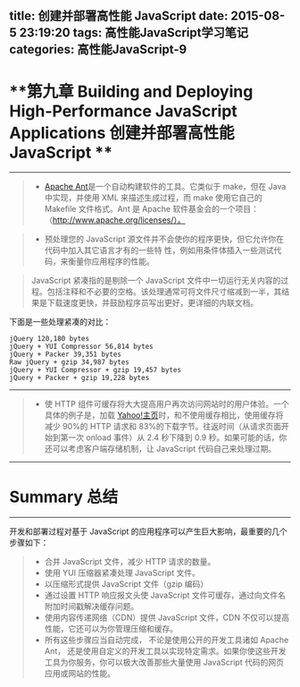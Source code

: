 title: 创建并部署高性能 JavaScript
date: 2015-08-5 23:19:20
tags: 高性能JavaScript学习笔记
categories: 高性能JavaScript-9
---
**第九章 Building and Deploying High-Performance JavaScript Applications 创建并部署高性能 JavaScript **
===
<!--more-->
---

> - [Apache Ant](http://ant.apache.org/)是一个自动构建软件的工具。它类似于 make，但在 Java 中实现，并使用 XML 来描述生成过程，而 make 使用它自己的 Makefile 文件格式。Ant 是 Apache 软件基金会的一个项目：（http://www.apache.org/licenses/）。

> - 预处理您的 JavaScript 源文件并不会使你的程序更快，但它允许你在代码中加入其它语言才有的一些特
性，例如用条件体插入一些测试代码，来衡量你应用程序的性能。

> JavaScript 紧凑指的是剔除一个 JavaScript 文件中一切运行无关内容的过程。包括注释和不必要的空格。该处理通常可将文件尺寸缩减到一半，其结果是下载速度更快，并鼓励程序员写出更好，更详细的内联文档。

下面是一些处理紧凑的对比：

	jQuery 120,180 bytes
	jQuery + YUI Compressor 56,814 bytes
	jQuery + Packer 39,351 bytes
	Raw jQuery + gzip 34,987 bytes
	jQuery + YUI Compressor + gzip 19,457 bytes
	jQuery + Packer + gzip 19,228 bytes

---
> - 使 HTTP 组件可缓存将大大提高用户再次访问网站时的用户体验。一个具体的例子是，加载 [Yahoo!主页](http://www.yahoo.com/)时，和不使用缓存相比，使用缓存将减少 90%的 HTTP 请求和 83%的下载字节。往返时间（从请求页面开始到第一次 onload 事件）从 2.4 秒下降到 0.9 秒。如果可能的话，你还可以考虑客户端存储机制，让 JavaScript 代码自己来处理过期。

---
Summary 总结
===
---
开发和部署过程对基于 JavaScript 的应用程序可以产生巨大影响，最重要的几个步骤如下：

> - 合并 JavaScript 文件，减少 HTTP 请求的数量。
> - 使用 YUI 压缩器紧凑处理 JavaScript 文件。
> - 以压缩形式提供 JavaScript 文件（gzip 编码）
> - 通过设置 HTTP 响应报文头使 JavaScript 文件可缓存，通过向文件名附加时间戳解决缓存问题。
> - 使用内容传递网络（CDN）提供 JavaScript 文件，CDN 不仅可以提高性能，它还可以为你管理压缩和缓存。
> - 所有这些步骤应当自动完成， 不论是使用公开的开发工具诸如 Apache Ant， 还是使用自定义的开发工具以实现特定需求。如果你使这些开发工具为你服务，你可以极大改善那些大量使用 JavaScript 代码的网页应用或网站的性能。
